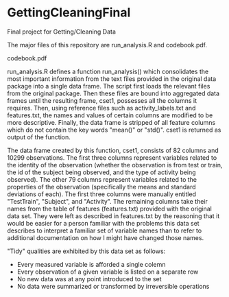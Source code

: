 # GettingCleaningFinal
Final project for Getting/Cleaning Data

The major files of this repository are run_analysis.R and codebook.pdf.

codebook.pdf 

run_analysis.R defines a function run_analysis() which consolidates the most important information from the text files provided in the original data package into a single data frame. The script first loads the relevant files from the original package. Then these files are bound into aggregated data frames until the resulting frame, cset1, possesses all the columns it requires. Then, using reference files such as activity_labels.txt and features.txt, the names and values of certain columns are modified to be more descriptive. Finally, the data frame is stripped of all feature columns which do not contain the key words "mean()" or "std()". cset1 is returned as output of the function.

The data frame created by this function, cset1, consists of 82 columns and 10299 observations. The first three columns represent variables related to the identity of the observation (whether the observation is from test or train, the id of the subject being observed, and the type of activity being observed). The other 79 columns represent variables related to the properties of the observation (specifically the means and standard deviations of each). The first three columns were manually entitled "TestTrain", "Subject", and "Activity". The remaining columns take their names from the table of features (features.txt) provided with the original data set. They were left as described in features.txt by the reasoning that it would be easier for a person familiar with the problems this data set describes to interpret a familiar set of variable names than to refer to additional documentation on how I might have changed those names.

"Tidy" qualities are exhibited by this data set as follows:
* Every measured variable is afforded a single colemn
* Every observation of a given variable is listed on a separate row
* No new data was at any point introduced to the set
* No data were summarized or transformed by irreversible operations
